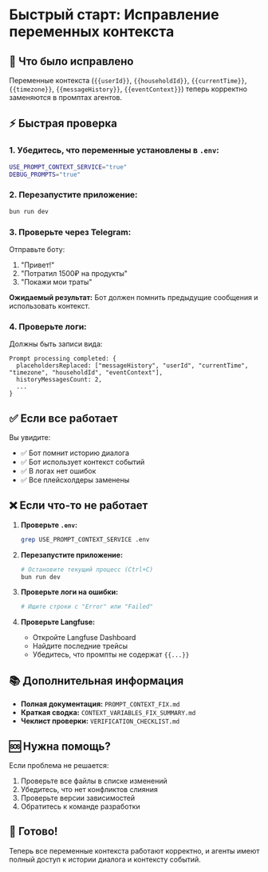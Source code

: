 # Быстрый старт: Исправление переменных контекста

## 🎯 Что было исправлено

Переменные контекста (`{{userId}}`, `{{householdId}}`, `{{currentTime}}`, `{{timezone}}`, `{{messageHistory}}`, `{{eventContext}}`) теперь корректно заменяются в промптах агентов.

## ⚡ Быстрая проверка

### 1. Убедитесь, что переменные установлены в `.env`:

```bash
USE_PROMPT_CONTEXT_SERVICE="true"
DEBUG_PROMPTS="true"
```

### 2. Перезапустите приложение:

```bash
bun run dev
```

### 3. Проверьте через Telegram:

Отправьте боту:

1. "Привет!"
2. "Потратил 1500₽ на продукты"
3. "Покажи мои траты"

**Ожидаемый результат:** Бот должен помнить предыдущие сообщения и использовать контекст.

### 4. Проверьте логи:

Должны быть записи вида:

```
Prompt processing completed: {
  placeholdersReplaced: ["messageHistory", "userId", "currentTime", "timezone", "householdId", "eventContext"],
  historyMessagesCount: 2,
  ...
}
```

## ✅ Если все работает

Вы увидите:

- ✅ Бот помнит историю диалога
- ✅ Бот использует контекст событий
- ✅ В логах нет ошибок
- ✅ Все плейсхолдеры заменены

## ❌ Если что-то не работает

1. **Проверьте `.env`:**

   ```bash
   grep USE_PROMPT_CONTEXT_SERVICE .env
   ```

2. **Перезапустите приложение:**

   ```bash
   # Остановите текущий процесс (Ctrl+C)
   bun run dev
   ```

3. **Проверьте логи на ошибки:**

   ```bash
   # Ищите строки с "Error" или "Failed"
   ```

4. **Проверьте Langfuse:**
   - Откройте Langfuse Dashboard
   - Найдите последние трейсы
   - Убедитесь, что промпты не содержат `{{...}}`

## 📚 Дополнительная информация

- **Полная документация:** `PROMPT_CONTEXT_FIX.md`
- **Краткая сводка:** `CONTEXT_VARIABLES_FIX_SUMMARY.md`
- **Чеклист проверки:** `VERIFICATION_CHECKLIST.md`

## 🆘 Нужна помощь?

Если проблема не решается:

1. Проверьте все файлы в списке изменений
2. Убедитесь, что нет конфликтов слияния
3. Проверьте версии зависимостей
4. Обратитесь к команде разработки

## 🎉 Готово!

Теперь все переменные контекста работают корректно, и агенты имеют полный доступ к истории диалога и контексту событий.
